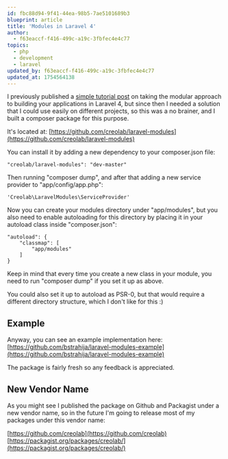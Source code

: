 ```yaml
---
id: fbc88d94-9f41-44ea-98b5-7ae5101689b3
blueprint: article
title: 'Modules in Laravel 4'
author:
  - f63eaccf-f416-499c-a19c-3fbfec4e4c77
topics:
  - php
  - development
  - laravel
updated_by: f63eaccf-f416-499c-a19c-3fbfec4e4c77
updated_at: 1754564138
---
```

I previously published a [simple tutorial post](http://creolab.hr/2013/05/modules-in-laravel-4) on taking the modular approach to building your applications in Laravel 4, but since then I needed a solution that I could use easily on different projects, so this was a no brainer, and I built a composer package for this purpose.

It's located at: [https://github.com/creolab/laravel-modules](https://github.com/creolab/laravel-modules)

You can install it by adding a new dependency to your composer.json file:

	"creolab/laravel-modules": "dev-master"

Then running "composer dump", and after that adding a new service provider to "app/config/app.php":

	'Creolab\LaravelModules\ServiceProvider'
    
Now you can create your modules directory under "app/modules", but you also need to enable autoloading for this directory by placing it in your autoload class inside "composer.json":

	"autoload": {
    	"classmap": [
        	"app/modules"
    	]
	}

Keep in mind that every time you create a new class in your module, you need to run "composer dump" if you set it up as above.

You could also set it up to autoload as PSR-0, but that would require a different directory structure, which I don't like for this :)

## Example

Anyway, you can see an example implementation here: [https://github.com/bstrahija/laravel-modules-example](https://github.com/bstrahija/laravel-modules-example)

The package is fairly fresh so any feedback is appreciated.

## New Vendor Name

As you might see I published the package on Github and Packagist under a new vendor name, so in the future I'm going to release most of my packages under this vendor name:

[https://github.com/creolab](https://github.com/creolab)
[https://packagist.org/packages/creolab/](https://packagist.org/packages/creolab/)
